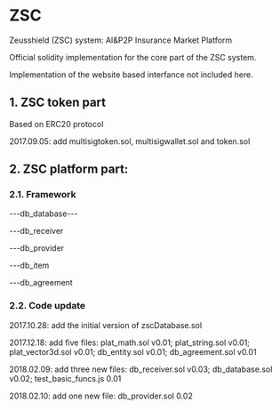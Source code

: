 # ZSC
Zeusshield (ZSC) system: AI&P2P Insurance Market Platform

Official solidity implementation for the core part of the ZSC system.

Implementation of the website based interfance not included here.

## 1. ZSC token part
Based on ERC20 protocol

2017.09.05: add multisigtoken.sol, multisigwallet.sol and token.sol

## 2. ZSC platform part:
### 2.1. Framework

---db_database---

---db_receiver

---db_provider

---db_item

---db_agreement

### 2.2. Code update

2017.10.28: add the initial version of zscDatabase.sol

2017.12.18: add five files: plat_math.sol v0.01; plat_string.sol v0.01; plat_vector3d.sol v0.01; db_entity.sol v0.01; db_agreement.sol v0.01

2018.02.09: add three new files: db_receiver.sol v0.03; db_database.sol v0.02; test_basic_funcs.js 0.01

2018.02.10: add one new file: db_provider.sol 0.02
